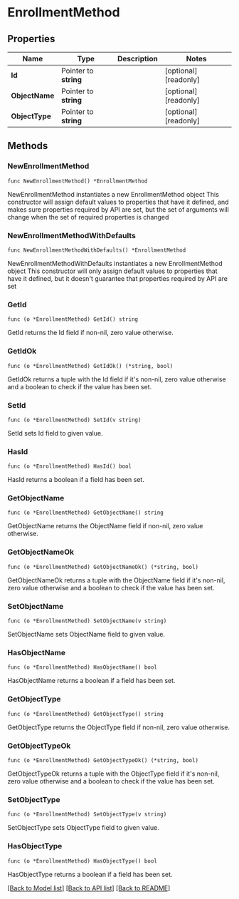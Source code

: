 # EnrollmentMethod

## Properties

Name | Type | Description | Notes
------------ | ------------- | ------------- | -------------
**Id** | Pointer to **string** |  | [optional] [readonly] 
**ObjectName** | Pointer to **string** |  | [optional] [readonly] 
**ObjectType** | Pointer to **string** |  | [optional] [readonly] 

## Methods

### NewEnrollmentMethod

`func NewEnrollmentMethod() *EnrollmentMethod`

NewEnrollmentMethod instantiates a new EnrollmentMethod object
This constructor will assign default values to properties that have it defined,
and makes sure properties required by API are set, but the set of arguments
will change when the set of required properties is changed

### NewEnrollmentMethodWithDefaults

`func NewEnrollmentMethodWithDefaults() *EnrollmentMethod`

NewEnrollmentMethodWithDefaults instantiates a new EnrollmentMethod object
This constructor will only assign default values to properties that have it defined,
but it doesn't guarantee that properties required by API are set

### GetId

`func (o *EnrollmentMethod) GetId() string`

GetId returns the Id field if non-nil, zero value otherwise.

### GetIdOk

`func (o *EnrollmentMethod) GetIdOk() (*string, bool)`

GetIdOk returns a tuple with the Id field if it's non-nil, zero value otherwise
and a boolean to check if the value has been set.

### SetId

`func (o *EnrollmentMethod) SetId(v string)`

SetId sets Id field to given value.

### HasId

`func (o *EnrollmentMethod) HasId() bool`

HasId returns a boolean if a field has been set.

### GetObjectName

`func (o *EnrollmentMethod) GetObjectName() string`

GetObjectName returns the ObjectName field if non-nil, zero value otherwise.

### GetObjectNameOk

`func (o *EnrollmentMethod) GetObjectNameOk() (*string, bool)`

GetObjectNameOk returns a tuple with the ObjectName field if it's non-nil, zero value otherwise
and a boolean to check if the value has been set.

### SetObjectName

`func (o *EnrollmentMethod) SetObjectName(v string)`

SetObjectName sets ObjectName field to given value.

### HasObjectName

`func (o *EnrollmentMethod) HasObjectName() bool`

HasObjectName returns a boolean if a field has been set.

### GetObjectType

`func (o *EnrollmentMethod) GetObjectType() string`

GetObjectType returns the ObjectType field if non-nil, zero value otherwise.

### GetObjectTypeOk

`func (o *EnrollmentMethod) GetObjectTypeOk() (*string, bool)`

GetObjectTypeOk returns a tuple with the ObjectType field if it's non-nil, zero value otherwise
and a boolean to check if the value has been set.

### SetObjectType

`func (o *EnrollmentMethod) SetObjectType(v string)`

SetObjectType sets ObjectType field to given value.

### HasObjectType

`func (o *EnrollmentMethod) HasObjectType() bool`

HasObjectType returns a boolean if a field has been set.


[[Back to Model list]](../README.md#documentation-for-models) [[Back to API list]](../README.md#documentation-for-api-endpoints) [[Back to README]](../README.md)


